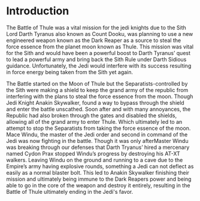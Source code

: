 # Introduction

The Battle of Thule was a vital mission for the jedi knights due to the Sith Lord Darth Tyranus also known as Count Dooku, was planning to use a new engineered weapon known as the Dark Reaper as a source to steal the force essence from the planet moon known as Thule.
This mission was vital for the Sith and would have been a powerful boost to Darth Tyranus’ quest to lead a powerful army and bring back the Sith Rule under Darth Sidious guidance.
Unfortunately, the Jedi would interfere with its success resulting in force energy being taken from the Sith yet again.

The Battle started on the Moon of Thule but the Separatists-controlled by the Sith were making a shield to keep the grand army of the republic from interfering with the plans to steal the force essence from the moon.
Though Jedi Knight Anakin Skywalker, found a way to bypass through the shield and enter the battle unscathed.
Soon after and with many annoyances, the Republic had also broken through the gates and disabled the shields, allowing all of the grand army to enter Thule.
Which ultimately led to an attempt to stop the Separatists from taking the force essence of the moon.
Mace Windu, the master of the Jedi order and second in command of the Jedi was now fighting in the battle.
Though it was only afterMaster Windu was breaking through our defenses that Darth Tryanus’ hired a mercenary named Cydon Prax stopped Windu’s progress by destroying his AT-XT walkers.
Leaving Windu on the ground and running to a cave due to the Empire’s army having explosive rounds, something a Jedi can not deflect as easily as a normal blaster bolt.
This led to Anakin Skywalker finishing their mission and ultimately being immune to the Dark Reapers power and being able to go in the core of the weapon and destroy it entirely, resulting in the Battle of Thule ultimately ending in the Jedi's favor.
